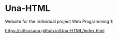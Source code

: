 # Una-HTML
Website for the individual project Web Programming 1:

https://sittirasuna.github.io/Una-HTML/index.html
